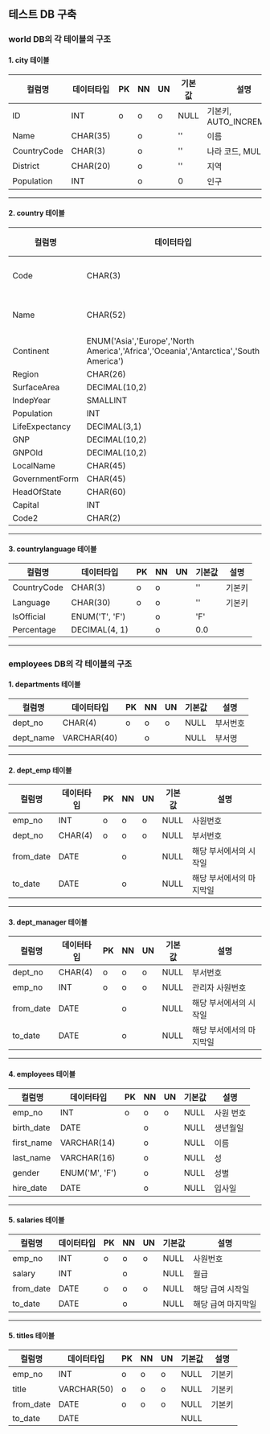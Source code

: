 ## 테스트 DB 구축

### world DB의 각 테이블의 구조

#### 1. city 테이블

| 컬럼명      | 데이터타입 | PK  | NN  | UN  | 기본값 | 설명                   |
| ----------- | ---------- | --- | --- | --- | ------ | ---------------------- |
| ID          | INT        | o   | o   | o   | NULL   | 기본키, AUTO_INCREMENT |
| Name        | CHAR(35)   |     | o   |     | ''     | 이름                   |
| CountryCode | CHAR(3)    |     | o   |     | ''     | 나라 코드, MUL 키      |
| District    | CHAR(20)   |     | o   |     | ''     | 지역                   |
| Population  | INT        |     | o   |     | 0      | 인구                   |

---

#### 2. country 테이블

| 컬럼명         | 데이터타입                                                                            | PK  | NN  | UN  | 기본값 | 설명   |
| -------------- | ------------------------------------------------------------------------------------- | --- | --- | --- | ------ | ------ |
| Code           | CHAR(3)                                                                               | o   | o   | o   | ''     | 기본키 |
| Name           | CHAR(52)                                                                              |     | o   |     | ''     | 국가명 |
| Continent      | ENUM('Asia','Europe','North America','Africa','Oceania','Antarctica','South America') |     | o   |     | 'Asia' |        |
| Region         | CHAR(26)                                                                              |     | o   |     | ''     |        |
| SurfaceArea    | DECIMAL(10,2)                                                                         |     | o   |     | 0.00   |        |
| IndepYear      | SMALLINT                                                                              |     |     |     | NULL   |        |
| Population     | INT                                                                                   |     | o   |     | 0      |        |
| LifeExpectancy | DECIMAL(3,1)                                                                          |     |     |     | NULL   |        |
| GNP            | DECIMAL(10,2)                                                                         |     |     |     | NULL   |        |
| GNPOld         | DECIMAL(10,2)                                                                         |     |     |     | NULL   |        |
| LocalName      | CHAR(45)                                                                              |     | o   |     | ''     |        |
| GovernmentForm | CHAR(45)                                                                              |     | o   |     | ''     |        |
| HeadOfState    | CHAR(60)                                                                              |     |     |     | NULL   |        |
| Capital        | INT                                                                                   |     |     |     | NULL   |        |
| Code2          | CHAR(2)                                                                               |     | o   |     | ''     |        |

---

#### 3. countrylanguage 테이블

| 컬럼명      | 데이터타입     | PK  | NN  | UN  | 기본값 | 설명   |
| ----------- | -------------- | --- | --- | --- | ------ | ------ |
| CountryCode | CHAR(3)        | o   | o   |     | ''     | 기본키 |
| Language    | CHAR(30)       | o   | o   |     | ''     | 기본키 |
| IsOfficial  | ENUM('T', 'F') |     | o   |     | 'F'    |        |
| Percentage  | DECIMAL(4, 1)  |     | o   |     | 0.0    |        |

---

### employees DB의 각 테이블의 구조

#### 1. departments 테이블

| 컬럼명    | 데이터타입  | PK  | NN  | UN  | 기본값 | 설명     |
| --------- | ----------- | --- | --- | --- | ------ | -------- |
| dept_no   | CHAR(4)     | o   | o   | o   | NULL   | 부서번호 |
| dept_name | VARCHAR(40) |     | o   |     | NULL   | 부서명   |

---

#### 2. dept_emp 테이블

| 컬럼명    | 데이터타입 | PK  | NN  | UN  | 기본값 | 설명                     |
| --------- | ---------- | --- | --- | --- | ------ | ------------------------ |
| emp_no    | INT        | o   | o   | o   | NULL   | 사원번호                 |
| dept_no   | CHAR(4)    | o   | o   | o   | NULL   | 부서번호                 |
| from_date | DATE       |     | o   |     | NULL   | 해당 부서에서의 시작일   |
| to_date   | DATE       |     | o   |     | NULL   | 해당 부서에서의 마지막일 |

---

#### 3. dept_manager 테이블

| 컬럼명    | 데이터타입 | PK  | NN  | UN  | 기본값 | 설명                     |
| --------- | ---------- | --- | --- | --- | ------ | ------------------------ |
| dept_no   | CHAR(4)    | o   | o   | o   | NULL   | 부서번호                 |
| emp_no    | INT        | o   | o   | o   | NULL   | 관리자 사원번호          |
| from_date | DATE       |     | o   |     | NULL   | 해당 부서에서의 시작일   |
| to_date   | DATE       |     | o   |     | NULL   | 해당 부서에서의 마지막일 |

---

#### 4. employees 테이블

| 컬럼명     | 데이터타입     | PK  | NN  | UN  | 기본값 | 설명      |
| ---------- | -------------- | --- | --- | --- | ------ | --------- |
| emp_no     | INT            | o   | o   | o   | NULL   | 사원 번호 |
| birth_date | DATE           |     | o   |     | NULL   | 생년월일  |
| first_name | VARCHAR(14)    |     | o   |     | NULL   | 이름      |
| last_name  | VARCHAR(16)    |     | o   |     | NULL   | 성        |
| gender     | ENUM('M', 'F') |     | o   |     | NULL   | 성별      |
| hire_date  | DATE           |     | o   |     | NULL   | 입사일    |

---

#### 5. salaries 테이블

| 컬럼명    | 데이터타입 | PK  | NN  | UN  | 기본값 | 설명               |
| --------- | ---------- | --- | --- | --- | ------ | ------------------ |
| emp_no    | INT        | o   | o   | o   | NULL   | 사원번호           |
| salary    | INT        |     | o   |     | NULL   | 월급               |
| from_date | DATE       | o   | o   | o   | NULL   | 해당 급여 시작일   |
| to_date   | DATE       |     | o   |     | NULL   | 해당 급여 마지막일 |

---

#### 5. titles 테이블

| 컬럼명    | 데이터타입  | PK  | NN  | UN  | 기본값 | 설명   |
| --------- | ----------- | --- | --- | --- | ------ | ------ |
| emp_no    | INT         | o   | o   | o   | NULL   | 기본키 |
| title     | VARCHAR(50) | o   | o   | o   | NULL   | 기본키 |
| from_date | DATE        | o   | o   | o   | NULL   | 기본키 |
| to_date   | DATE        |     |     |     | NULL   |        |
